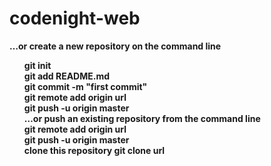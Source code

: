 # codenight-web
<b>…or create a new repository on the command line
<ol>
git init<br>
git add README.md<br>
git commit -m "first commit"<br>
git remote add origin url<br>
git push -u origin master<br>
…or push an existing repository from the command line<br>
git remote add origin url<br>
git push -u origin master<br>
</ol?
  
  clone this repository
git clone url
